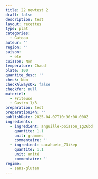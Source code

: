 ```yaml
---
title: 22 newtest 2
draft: false
description: test
layout: recettes
type: plat
categories:
  - Gateau
auteur: ''
region: ''
saison:
  - ete
cuisson: Non
temperature: Chaud
plate: 100
quantite_desc: ''
check: Non
checkAlwaysOk: false
checkfor: null
materiel:
  - Friteuse
  - Gastro 1/3
preparation: test
preparation24h: ''
publishDate: 2025-04-07T10:30:00.000Z
ingredients:
  - ingredient: anguille-poisson_1g26bd
    quantite: 1.1
    unit: grammes
    commentaire: ''
  - ingredient: cacahuete_73ikep
    quantite: 1.1
    unit: unité
    commentaire: ''
regime:
  - sans-gluten
---
```



